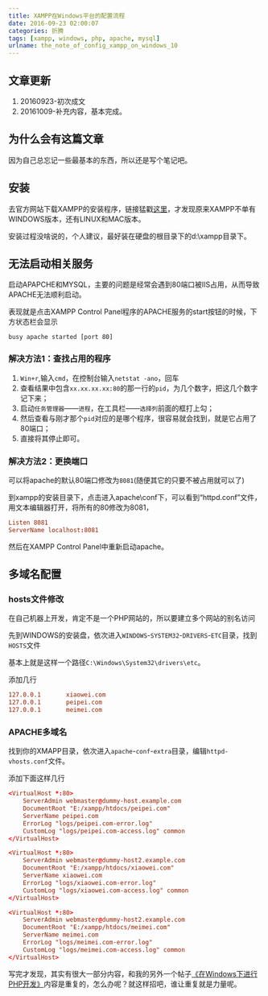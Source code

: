 ```yaml
---
title: XAMPP在Windows平台的配置流程
date: 2016-09-23 02:00:07
categories: 折腾
tags: [xampp, windows, php, apache, mysql]
urlname: the_note_of_config_xampp_on_windows_10
---
```


## 文章更新

1. 20160923-初次成文
2. 20161009-补充内容，基本完成。

## 为什么会有这篇文章

因为自己总忘记一些最基本的东西，所以还是写个笔记吧。

## 安装

去官方网站下载XAMPP的安装程序，链接猛戳[这里](https://www.apachefriends.org/zh_cn/download.html)，才发现原来XAMPP不单有WINDOWS版本，还有LINUX和MAC版本。

安装过程没啥说的，个人建议，最好装在硬盘的根目录下的d:\xampp目录下。

## 无法启动相关服务

启动APAPCHE和MYSQL，主要的问题是经常会遇到80端口被IIS占用，从而导致APACHE无法顺利启动。

表现就是点击XAMPP Control Panel程序的APACHE服务的start按钮的时候，下方状态栏会显示

``` accesslog
busy apache started [port 80]
```

### 解决方法1：查找占用的程序 

1. `Win+r`,输入`cmd`，在控制台输入`netstat -ano`，回车 
2. 查看结果中包含`xx.xx.xx.xx:80`的那一行的`pid`，为几个数字，把这几个数字记下来； 
3. 启动`任务管理器`——`进程`，在工具栏——`选择列`前面的框打上勾； 
4. 然后查看与刚才那个`pid`对应的是哪个程序，很容易就会找到，就是它占用了80端口； 
5. 直接将其停止即可。
 
### 解决方法2：更换端口 

可以将apache的默认80端口修改为`8081`(随便其它的只要不被占用就可以了) 

到xampp的安装目录下，点击进入apache\conf下，可以看到“httpd.conf”文件，用文本编辑器打开，将所有的80修改为8081，

``` conf
Listen 8081
ServerName localhost:8081 
```

然后在XAMPP Control Panel中重新启动apache。

## 多域名配置

### hosts文件修改

在自己机器上开发，肯定不是一个PHP网站的，所以要建立多个网站的别名访问

先到WINDOWS的安装盘，依次进入`WINDOWS`-`SYSTEM32`-`DRIVERS`-`ETC`目录，找到`HOSTS`文件

基本上就是这样一个路径`C:\Windows\System32\drivers\etc`。

添加几行

``` ini
127.0.0.1		xiaowei.com
127.0.0.1 		peipei.com
127.0.0.1 		meimei.com
```

### APACHE多域名

找到你的XMAPP目录，依次进入`apache`-`conf`-`extra`目录，编辑`httpd-vhosts.conf`文件。

添加下面这样几行

``` conf
<VirtualHost *:80>
    ServerAdmin webmaster@dummy-host.example.com
    DocumentRoot "E:/xampp/htdocs/peipei.com"
    ServerName peipei.com
    ErrorLog "logs/peipei.com-error.log"
    CustomLog "logs/peipei.com-access.log" common
</VirtualHost>

<VirtualHost *:80>
    ServerAdmin webmaster@dummy-host2.example.com
    DocumentRoot "E:/xampp/htdocs/xiaowei.com"
    ServerName xiaowei.com
    ErrorLog "logs/xiaowei.com-error.log"
    CustomLog "logs/xiaowei.com-access.log" common
</VirtualHost>

<VirtualHost *:80>
    ServerAdmin webmaster@dummy-host2.example.com
    DocumentRoot "E:/xampp/htdocs/meimei.com"
    ServerName meimei.com
    ErrorLog "logs/meimei.com-error.log"
    CustomLog "logs/meimei.com-access.log" common
</VirtualHost>
```

写完才发现，其实有很大一部分内容，和我的另外一个帖子[《在Windows下进行PHP开发》](http://www.wuliaole.com/post/php_development_on_windows)内容是重复的，怎么办呢？就这样招吧，谁让重复就是力量呢。


